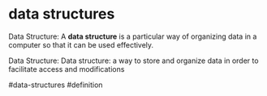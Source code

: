# data structures
Data Structure: A **data structure** is a particular way of organizing data in a computer so that it can be used effectively.

Data Structure: Data structure: a way to store and organize data in order to facilitate access and modifications

#data-structures #definition 